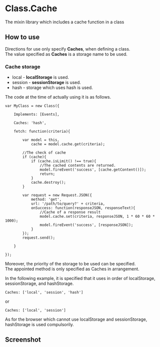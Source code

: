 
Class.Cache
========================================

The mixin library which includes a cache function in a class


How to use
----------------------------------------

Directions for use only specify **Caches**, when defining a class.  
The value specified as **Caches** is a storage name to be used. 

### Cache storage

* local - **localStorage** is used.
* session - **sessionStorage** is used.
* hash - storage which uses hash is used.

The code at the time of actually using it is as follows. 

	var MyClass = new Class({

		Implements: [Events],

	    Caches: 'hash',

	    fetch: function(criteria){

	        var model = this,
				cache = model.cache.get(criteria);

			//The check of cache 
	        if (cache){
				if (cache.isLimit() !== true){
					//The cached contents are returned.
					model.fireEvent('success', [cache.getContent()]);
		        	return;
				}
				cache.destroy();
	        }

			var request = new Request.JSON({
				method: 'get',
				url: '/path/to/query?' + criteria,
				onSuccess: function(responseJSON, responseText){
					//Cache of a response result 
					model.cache.set(criteria, responseJSON, 1 * 60 * 60 * 1000);
					model.fireEvent('success', [responseJSON]);
				}
			});
			request.send();

	    }

	});


Moreover, the priority of the storage to be used can be specified.  
The appointed method is only specified as Caches in arrangement.

In the following example, it is specified that it uses in order of localStorage, sessionStorage, and hashStorage.

	Caches: ['local', 'session', 'hash']

or

	Caches: ['local', 'session']

As for the browser which cannot use localStorage and sessionStorage, hashStorage is used compulsorily.


Screenshot
-----------------------------------------

